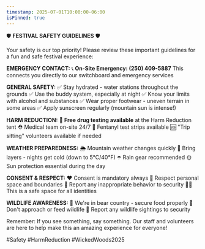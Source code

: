 ```yaml
---
timestamp: 2025-07-01T10:00:00-06:00
isPinned: true
---
```


🛡️ **FESTIVAL SAFETY GUIDELINES** 🛡️

Your safety is our top priority! Please review these important guidelines for a fun and safe festival experience:

**EMERGENCY CONTACT:**
📞 **On-Site Emergency: (250) 409-5887**
This connects you directly to our switchboard and emergency services

**GENERAL SAFETY:**
✅ Stay hydrated - water stations throughout the grounds
✅ Use the buddy system, especially at night
✅ Know your limits with alcohol and substances
✅ Wear proper footwear - uneven terrain in some areas
✅ Apply sunscreen regularly (mountain sun is intense!)

**HARM REDUCTION:**
🧪 **Free drug testing available** at the Harm Reduction tent
⛑️ Medical team on-site 24/7
💊 Fentanyl test strips available
🆘 "Trip sitting" volunteers available if needed

**WEATHER PREPAREDNESS:**
🌦️ Mountain weather changes quickly
🧥 Bring layers - nights get cold (down to 5°C/40°F)
☂️ Rain gear recommended
🌞 Sun protection essential during the day

**CONSENT & RESPECT:**
❤️ Consent is mandatory always
🤝 Respect personal space and boundaries
📢 Report any inappropriate behavior to security
🏳️‍🌈 This is a safe space for all identities

**WILDLIFE AWARENESS:**
🐻 We're in bear country - secure food properly
🦌 Don't approach or feed wildlife
🚨 Report any wildlife sightings to security

Remember: If you see something, say something. Our staff and volunteers are here to help make this an amazing experience for everyone!

#Safety #HarmReduction #WickedWoods2025